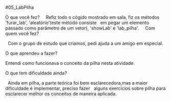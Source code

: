 
#05_LabPilha

  O que você fez?
    
   Refiz todo o cógido mostrado em sala, fiz os métodos 'furar_lab', 'aleatório'(este método consiste
   em pegar um elemento passado como parâmetro de um vetor), 'showLab' e 'lab_pilha'.
    
  Com quem você fez?
     
   Com o grupo de estudo que criamos, pedi ajuda a um amigo em especial.
       
  O que aprendeu a fazer?
     
   Entendi como funcionava o conceito da pilha nesta atividade.
     
  O que tem dificuldade ainda?
    
   Ainda em pilha, a parte teórica foi bem esclarecedora,mas a maior dificuldade é implementar, preciso fazer
   alguns exercícios sobre pilha para esclarecer melhor os conceitos de maneira aplicada.
